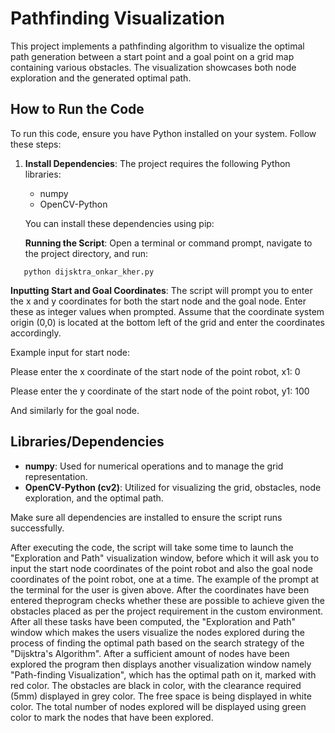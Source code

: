 # Pathfinding Visualization

This project implements a pathfinding algorithm to visualize the optimal path generation between a start point and a goal point on a grid map containing various obstacles. The visualization showcases both node exploration and the generated optimal path.

## How to Run the Code

To run this code, ensure you have Python installed on your system. Follow these steps:

1. **Install Dependencies**: The project requires the following Python libraries:
   - numpy
   - OpenCV-Python

   You can install these dependencies using pip:

   **Running the Script**: Open a terminal or command prompt, navigate to the project directory, and run:
   
`   python dijsktra_onkar_kher.py`

   **Inputting Start and Goal Coordinates**: The script will prompt you to enter the x and y coordinates for both the start node and the goal node. Enter these as integer values when prompted. Assume that the coordinate system origin (0,0) is located at the bottom left of the grid and enter the coordinates accordingly. 

Example input for start node: 

Please enter the x coordinate of the start node of the point robot, x1: 0

Please enter the y coordinate of the start node of the point robot, y1: 100

And similarly for the goal node.

## Libraries/Dependencies

- **numpy**: Used for numerical operations and to manage the grid representation.
- **OpenCV-Python (cv2)**: Utilized for visualizing the grid, obstacles, node exploration, and the optimal path.

Make sure all dependencies are installed to ensure the script runs successfully.

After executing the code, the script will take some time to launch the "Exploration and Path" visualization window, before which it will ask you to input the start node coordinates of the point robot and also the goal node coordinates of the point robot, one at a time. The example of the prompt at the terminal for the user is given above. After the coordinates have been entered theprogram checks whether these are possible to achieve given the obstacles placed as per the project requirement in the custom environment. After all these tasks have been computed, the "Exploration and Path" window which makes the users visualize the nodes explored during the process of finding the optimal path based on the search strategy of the "Dijsktra's Algorithm". After a sufficient amount of nodes have been explored the program then displays another visualization window namely "Path-finding Visualization", which has the optimal path on it, marked with red color. The obstacles are black in color, with the clearance required (5mm) displayed in grey color. The free space is being displayed in white color. The total number of nodes explored will be displayed using green color to mark the nodes that have been explored. 

